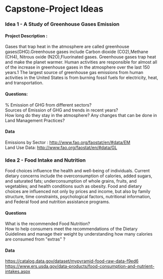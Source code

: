 # Capstone-Project Ideas

### Idea 1 -  A Study of Greenhouse Gases Emission 

#### Project Description :  
Gases that trap heat in the atmosphere are called greenhouse gases(GHG).Greenhouse gases include Carbon dioxide (CO2),Methane (CH4), Nitrous oxide (N2O),Fluorinated gases. Greenhouse gases trap heat and make the planet warmer. Human activities are responsible for almost all of the increase in greenhouse gases in the atmosphere over the last 150 years.1 The largest source of greenhouse gas emissions from human activities in the United States is from burning fossil fuels for electricity, heat, and transportation.

#### Questions:  
% Emission of GHG from different sectors?  
Sources of Emission of GHG and trends in recent years?  
How long do they stay in the atmosphere?
Any changes that can be done in Land Management Practices?  

#### Data  
Emissions by Sector : http://www.fao.org/faostat/en/#data/EM  
Land Use Data: http://www.fao.org/faostat/en/#data/GL  


### Idea 2 - Food Intake and Nutrition
Food choices influence the health and well-being of individuals. Current dietary concerns include the overconsumption of calories, added sugars, and saturated fats; underconsumption of whole grains, fruits, and vegetables; and health conditions such as obesity.
Food and dietary choices are influenced not only by prices and income, but also by family structure, time constraints, psychological factors, nutritional information, and Federal food and nutrition assistance programs. 

#### Questions
What is the recommended Food Nutrition?  
How to help consumers meet the recommendations of the Dietary Guidelines and manage their weight by understanding how many calories are consumed from "extras" ?  

#### Data
https://catalog.data.gov/dataset/mypyramid-food-raw-data-f9ed6  
https://www.ers.usda.gov/data-products/food-consumption-and-nutrient-intakes.aspx  
